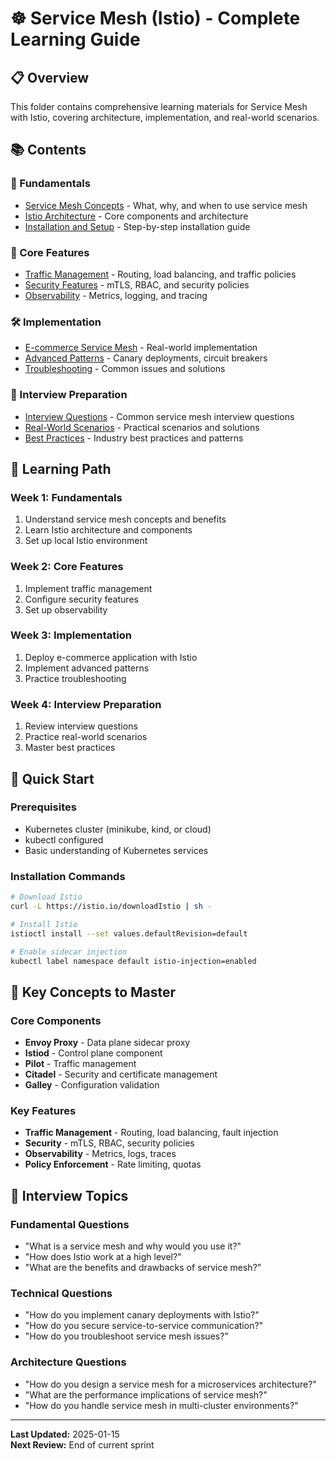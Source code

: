 # ☸️ **Service Mesh (Istio) - Complete Learning Guide**

## 📋 **Overview**
This folder contains comprehensive learning materials for Service Mesh with Istio, covering architecture, implementation, and real-world scenarios.

## 📚 **Contents**

### **🎯 Fundamentals**
- [Service Mesh Concepts](./01-service-mesh-concepts.md) - What, why, and when to use service mesh
- [Istio Architecture](./02-istio-architecture.md) - Core components and architecture
- [Installation and Setup](./03-installation-setup.md) - Step-by-step installation guide

### **🚀 Core Features**
- [Traffic Management](./04-traffic-management.md) - Routing, load balancing, and traffic policies
- [Security Features](./05-security-features.md) - mTLS, RBAC, and security policies
- [Observability](./06-observability.md) - Metrics, logging, and tracing

### **🛠️ Implementation**
- [E-commerce Service Mesh](./07-ecommerce-implementation.md) - Real-world implementation
- [Advanced Patterns](./08-advanced-patterns.md) - Canary deployments, circuit breakers
- [Troubleshooting](./09-troubleshooting.md) - Common issues and solutions

### **🎯 Interview Preparation**
- [Interview Questions](./10-interview-questions.md) - Common service mesh interview questions
- [Real-World Scenarios](./11-real-world-scenarios.md) - Practical scenarios and solutions
- [Best Practices](./12-best-practices.md) - Industry best practices and patterns

## 🎯 **Learning Path**

### **Week 1: Fundamentals**
1. Understand service mesh concepts and benefits
2. Learn Istio architecture and components
3. Set up local Istio environment

### **Week 2: Core Features**
1. Implement traffic management
2. Configure security features
3. Set up observability

### **Week 3: Implementation**
1. Deploy e-commerce application with Istio
2. Implement advanced patterns
3. Practice troubleshooting

### **Week 4: Interview Preparation**
1. Review interview questions
2. Practice real-world scenarios
3. Master best practices

## 🚀 **Quick Start**

### **Prerequisites**
- Kubernetes cluster (minikube, kind, or cloud)
- kubectl configured
- Basic understanding of Kubernetes services

### **Installation Commands**
```bash
# Download Istio
curl -L https://istio.io/downloadIstio | sh -

# Install Istio
istioctl install --set values.defaultRevision=default

# Enable sidecar injection
kubectl label namespace default istio-injection=enabled
```

## 🎯 **Key Concepts to Master**

### **Core Components**
- **Envoy Proxy** - Data plane sidecar proxy
- **Istiod** - Control plane component
- **Pilot** - Traffic management
- **Citadel** - Security and certificate management
- **Galley** - Configuration validation

### **Key Features**
- **Traffic Management** - Routing, load balancing, fault injection
- **Security** - mTLS, RBAC, security policies
- **Observability** - Metrics, logs, traces
- **Policy Enforcement** - Rate limiting, quotas

## 🎯 **Interview Topics**

### **Fundamental Questions**
- "What is a service mesh and why would you use it?"
- "How does Istio work at a high level?"
- "What are the benefits and drawbacks of service mesh?"

### **Technical Questions**
- "How do you implement canary deployments with Istio?"
- "How do you secure service-to-service communication?"
- "How do you troubleshoot service mesh issues?"

### **Architecture Questions**
- "How do you design a service mesh for a microservices architecture?"
- "What are the performance implications of service mesh?"
- "How do you handle service mesh in multi-cluster environments?"

---

**Last Updated:** 2025-01-15  
**Next Review:** End of current sprint
